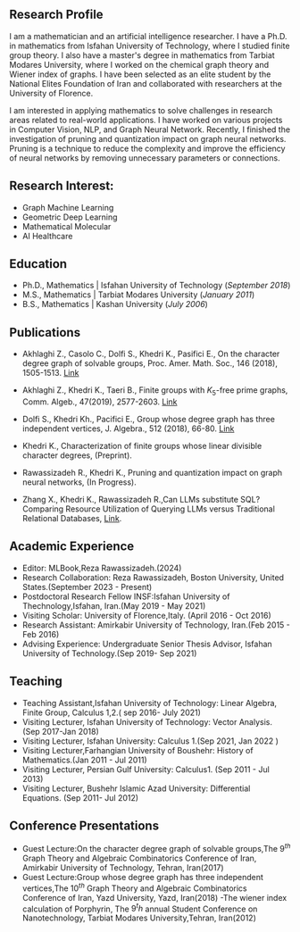 ## Research Profile
I am a mathematician and an artificial intelligence researcher. I have a Ph.D. in mathematics from Isfahan University of Technology, where I studied finite group theory. I also have a master's degree in mathematics from Tarbiat Modares University, where I worked on the chemical graph theory and Wiener index of graphs. I have been selected as an elite student by the National Elites Foundation of Iran and collaborated with researchers at the University of Florence.

I am interested in applying mathematics to solve challenges in research areas related to real-world applications. I have worked on various projects in Computer Vision, NLP, and Graph Neural Network. Recently, I finished the investigation of pruning and quantization impact on graph neural networks. Pruning is a technique to reduce the complexity and improve the efficiency of neural networks by removing unnecessary parameters or connections.

## Research Interest:
- Graph Machine Learning
- Geometric Deep Learning
- Mathematical Molecular
- AI Healthcare

## Education
- Ph.D., Mathematics | Isfahan University of Technology (_September 2018_)
- M.S., Mathematics | Tarbiat Modares University (_January 2011_)
- B.S., Mathematics | Kashan University (_July 2006_)


## Publications

-  Akhlaghi Z., Casolo C., Dolfi S., Khedri K., Pasifici E., On the character degree graph of solvable groups, Proc. Amer. Math. Soc., 146 (2018), 1505-1513. [Link]( https://doi.org/10.1090/proc/13879)
- Akhlaghi Z.,  Khedri K., Taeri B., Finite groups with $K_{5}$-free prime graphs, Comm. Algeb., 47(2019), 2577-2603. [Link](https://www.tandfonline.com/doi/abs/10.1080/00927872.2018.1501576)
 
- Dolfi S., Khedri Kh., Pacifici E., Group whose degree graph has three independent vertices, J. Algebra., 512 (2018), 66-80. [Link](https://doi.org/10.1016/j.jalgebra.2018.07.004)
  
- Khedri K., Characterization of finite groups whose linear divisible character degrees, (Preprint).
 
- Rawassizadeh R., Khedri K., Pruning and quantization impact on graph neural networks, (In Progress).
  
-  Zhang X., Khedri K., Rawassizadeh R.,Can LLMs substitute SQL? Comparing Resource Utilization of Querying LLMs versus Traditional Relational Databases, [Link](https://arxiv.org/pdf/2404.08727v1).



## Academic Experience

- Editor: MLBook,Reza Rawassizadeh.(2024)
- Research Collaboration: Reza Rawassizadeh, Boston University, United States.(September 2023 - Present)
- Postdoctoral Research Fellow INSF:Isfahan University of Thechnology,Isfahan, Iran.(May 2019 - May 2021)
- Visiting Scholar: University of Florence,Italy. (April 2016 - Oct 2016)
- Research Assistant: Amirkabir University of Technology, Iran.(Feb 2015 - Feb 2016)
- Advising Experience: Undergraduate Senior Thesis Advisor, Isfahan University of Technology.(Sep 2019- Sep 2021)
  


 ## Teaching

- Teaching Assistant,Isfahan University of Technology: Linear Algebra, Finite Group, Calculus 1,2.( sep 2016- July 2021)
- Visiting Lecturer, Isfahan University of Technology: Vector Analysis. (Sep 2017-Jan 2018)
- Visiting  Lecturer, Isfahan University: Calculus 1.(Sep 2021, Jan 2022 )
- Visiting Lecturer,Farhangian University of Boushehr: History of Mathematics.(Jan 2011 - Jul 2011)
- Visiting Lecturer, Persian Gulf University: Calculus1. (Sep 2011 - Jul 2013)
- Visiting Lecturer, Bushehr Islamic Azad University: Differential Equations. (Sep 2011- Jul 2012)


 
 
 ## Conference Presentations

 
- Guest Lecture:On the character degree graph of solvable groups,The $9^{th}$ Graph Theory and Algebraic Combinatorics Conference of Iran,  Amirkabir  University of Technology, Tehran, Iran(2017)
-  Guest Lecture:Group whose degree graph has three independent vertices,The $10^{th}$ Graph Theory and Algebraic Combinatorics Conference of Iran, Yazd University, Yazd, Iran(2018)
-The wiener index calculation of Porphyrin, The $9^th$ annual Student Conference on Nanotechnology, Tarbiat Modares University,Tehran, Iran(2012)





